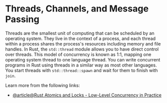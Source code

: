 # Threads, Channels, and Message Passing

Threads are the smallest unit of computing that can be scheduled by an operating system. They live in the context of a process, and each thread within a process shares the process's resources including memory and file handles. In Rust, the `std::thread` module allows you to have direct control over threads. This model of concurrency is known as 1:1, mapping one operating system thread to one language thread. You can write concurrent programs in Rust using threads in a similar way as most other languages. You start threads with `std::thread::spawn` and wait for them to finish with `join`.

Learn more from the following links:

- [@article@Rust Atomics and Locks - Low-Level Concurrency in Practice](https://marabos.nl/atomics/)
